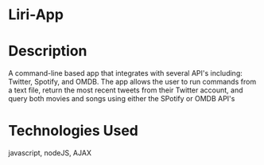 # Liri-App

# Description
A command-line based app that integrates with several API's including: Twitter, Spotify, and OMDB. The app allows the user to run commands from a text file, return the most recent tweets from their Twitter account, and query both movies and songs using either the SPotify or OMDB API's

# Technologies Used
javascript, nodeJS, AJAX
